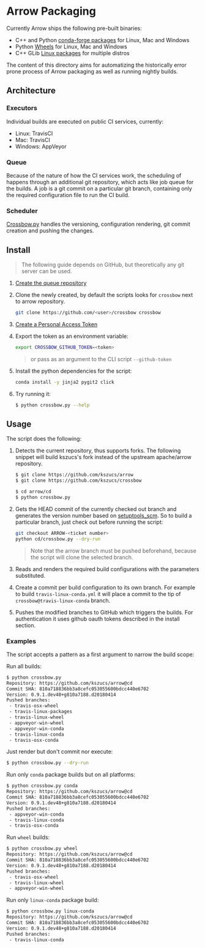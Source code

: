 # Arrow Packaging

Currently Arrow ships the following pre-built binaries:
- C++ and Python [conda-forge packages](conda-recipes) for Linux, Mac and
  Windows
- Python [Wheels](python-wheels) for Linux, Mac and Windows
- C++ GLib [Linux packages](linux-packages) for multiple distros

The content of this directory aims for automatizing the historically error prone
process of Arrow packaging as well as running nightly builds.


## Architecture

### Executors

Individual builds are executed on public CI services, currently:
- Linux: TravisCI
- Mac: TravisCI
- Windows: AppVeyor

### Queue

Because of the nature of how the CI services work, the scheduling of happens
through an additional git repository, which acts like job queue for the builds.
A job is a git commit on a particular git branch, containing only the required
configuration file to run the CI build.

### Scheduler

[Crossbow.py](crossbow.py) handles the versioning, configuration rendering, git
commit creation and pushing the changes.


## Install

> The following guide depends on GitHub, but theoretically any git server can be 
> used.

1. [Create the queue repository](https://help.github.com/articles/creating-a-new-repository)
2. Clone the newly created, by default the scripts looks for `crossbow` next to 
   arrow repository.
   
   ```bash
   git clone https://github.com/<user>/crossbow crossbow
   ``` 
  
2. [Create a Personal Access
   Token](https://help.github.com/articles/creating-a-personal-access-token-for-the-command-line/)
3. Export the token as an environment variable:
   
   ```bash
   export CROSSBOW_GITHUB_TOKEN=<token>
   ```
   
   > or pass as an argument to the CLI script `--github-token` 
   
4. Install the python dependencies for the script:

   ```bash
   conda install -y jinja2 pygit2 click
   ```
5. Try running it:
   ```bash
   $ python crossbow.py --help
   ```


## Usage

The script does the following:
1. Detects the current repository, thus supports forks. The following snippet
   will build kszucs's fork instead of the upstream apache/arrow repository.
  
   ```bash
   $ git clone https://github.com/kszucs/arrow
   $ git clone https://github.com/kszucs/crossbow
   
   $ cd arrow/cd
   $ python crossbow.py
   ```

2. Gets the HEAD commit of the currently checked out branch and generates
   the version number based on [setuptools_scm](https://pypi.python.org/pypi/setuptools_scm).
   So to build a particular branch, just check out before running the script:
   
   ```bash
   git checkout ARROW-<ticket number>
   python cd/crossbow.py --dry-run
   ```
   
   > Note that the arrow branch must be pushed beforehand, because the script
   > will clone the selected branch.
   
3. Reads and renders the required build configurations with the parameters 
   substituted. 
2. Create a commit per build configuration to its own branch. For example 
   to build `travis-linux-conda.yml` it will place a commit to the tip of
   `crossbow@travis-linux-conda` branch.
3. Pushes the modified branches to GitHub which triggers the builds.
   For authentication it uses github oauth tokens described in the install
   section.


### Examples

The script accepts a pattern as a first argument to narrow the build scope:

Run all builds:

```bash
$ python crossbow.py
Repository: https://github.com/kszucs/arrow@cd
Commit SHA: 810a718836bb3a8cefc053055600bdcc440e6702
Version: 0.9.1.dev48+g810a7188.d20180414
Pushed branches:
 - travis-osx-wheel
 - travis-linux-packages
 - travis-linux-wheel
 - appveyor-win-wheel
 - appveyor-win-conda
 - travis-linux-conda
 - travis-osx-conda
```

Just render but don't commit nor execute:

```bash 
$ python crossbow.py --dry-run
```

Run only `conda` package builds but on all platforms:

```bash 
$ python crossbow.py conda
Repository: https://github.com/kszucs/arrow@cd
Commit SHA: 810a718836bb3a8cefc053055600bdcc440e6702
Version: 0.9.1.dev48+g810a7188.d20180414
Pushed branches:
 - appveyor-win-conda
 - travis-linux-conda
 - travis-osx-conda
```

Run `wheel` builds:

```bash 
$ python crossbow.py wheel
Repository: https://github.com/kszucs/arrow@cd
Commit SHA: 810a718836bb3a8cefc053055600bdcc440e6702
Version: 0.9.1.dev48+g810a7188.d20180414
Pushed branches:
 - travis-osx-wheel
 - travis-linux-wheel
 - appveyor-win-wheel
```

Run only `linux-conda` package build:

```bash 
$ python crossbow.py linux-conda
Repository: https://github.com/kszucs/arrow@cd
Commit SHA: 810a718836bb3a8cefc053055600bdcc440e6702
Version: 0.9.1.dev48+g810a7188.d20180414
Pushed branches:
 - travis-linux-conda
```

